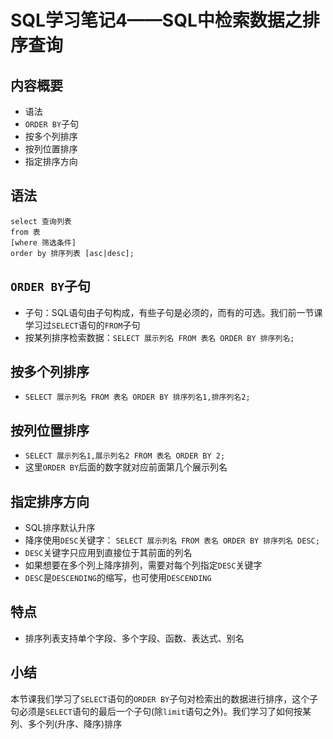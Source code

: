 # SQL学习笔记4——SQL中检索数据之排序查询
## 内容概要
* 语法
* `ORDER BY`子句
* 按多个列排序
* 按列位置排序
* 指定排序方向
## 语法
```mysql
select 查询列表
from 表
[where 筛选条件]
order by 排序列表 [asc|desc];
```
## `ORDER BY`子句
* 子句：SQL语句由子句构成，有些子句是必须的，而有的可选。我们前一节课学习过`SELECT`语句的`FROM`子句
* 按某列排序检索数据：`SELECT 展示列名 FROM 表名 ORDER BY 排序列名;`
## 按多个列排序
* `SELECT 展示列名 FROM 表名 ORDER BY 排序列名1,排序列名2;`
## 按列位置排序
* `SELECT 展示列名1,展示列名2 FROM 表名 ORDER BY 2;`
* 这里`ORDER BY`后面的数字就对应前面第几个展示列名
## 指定排序方向
* SQL排序默认升序
* 降序使用`DESC`关键字： `SELECT 展示列名 FROM 表名 ORDER BY 排序列名 DESC;`
* `DESC`关键字只应用到直接位于其前面的列名
* 如果想要在多个列上降序排列，需要对每个列指定`DESC`关键字
* `DESC`是`DESCENDING`的缩写，也可使用`DESCENDING`
## 特点
* 排序列表支持单个字段、多个字段、函数、表达式、别名
## 小结
本节课我们学习了`SELECT`语句的`ORDER BY`子句对检索出的数据进行排序，这个子句必须是`SELECT`语句的最后一个子句(除`limit`语句之外)。我们学习了如何按某列、多个列(升序、降序)排序





